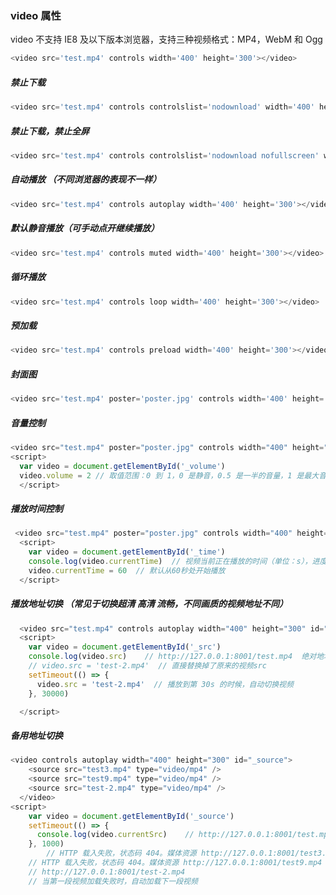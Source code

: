 ### video 属性

video 不支持 IE8 及以下版本浏览器，支持三种视频格式：MP4，WebM 和 Ogg

```js
<video src='test.mp4' controls width='400' height='300'></video>
```

##### 禁止下载

```js
<video src='test.mp4' controls controlslist='nodownload' width='400' height='300'></video>
```

##### 禁止下载，禁止全屏

```js
<video src='test.mp4' controls controlslist='nodownload nofullscreen' width='400' height='300'></video>
```

##### 自动播放 （不同浏览器的表现不一样）

```js
<video src='test.mp4' controls autoplay width='400' height='300'></video>
```

##### 默认静音播放（可手动点开继续播放）

```js
<video src='test.mp4' controls muted width='400' height='300'></video>
```

##### 循环播放

```js
<video src='test.mp4' controls loop width='400' height='300'></video>
```

##### 预加载

```js
<video src='test.mp4' controls preload width='400' height='300'></video>
```

##### 封面图

```js
<video src='test.mp4' poster='poster.jpg' controls width='400' height='300'></video>
```

##### 音量控制

```js
<video src="test.mp4" poster="poster.jpg" controls width="400" height="300" id="_volume"></video>
<script>
  var video = document.getElementById('_volume')
  video.volume = 2 // 取值范围：0 到 1，0 是静音，0.5 是一半的音量，1 是最大音量（默认值）
  </script>
```

##### 播放时间控制

```js
 <video src="test.mp4" poster="poster.jpg" controls width="400" height="300" id="_time"></video>
  <script>
    var video = document.getElementById('_time')
    console.log(video.currentTime)  // 视频当前正在播放的时间（单位：s），进度条拖到哪就显示当前的时间
    video.currentTime = 60  // 默认从60秒处开始播放
  </script>
```

##### 播放地址切换 （常见于切换超清 高清 流畅，不同画质的视频地址不同）

```js
  <video src="test.mp4" controls autoplay width="400" height="300" id="_src"></video>
  <script>
    var video = document.getElementById('_src')
    console.log(video.src)    // http://127.0.0.1:8001/test.mp4  绝对地址，DOM 中是相对地址
    // video.src = 'test-2.mp4'  // 直接替换掉了原来的视频src
    setTimeout(() => {
      video.src = 'test-2.mp4'  // 播放到第 30s 的时候，自动切换视频
    }, 30000)

  </script>
```

##### 备用地址切换

```js
<video controls autoplay width="400" height="300" id="_source">
    <source src="test3.mp4" type="video/mp4" />
    <source src="test9.mp4" type="video/mp4" />
    <source src="test-2.mp4" type="video/mp4" />
  </video>
<script>
    var video = document.getElementById('_source')
    setTimeout(() => {
      console.log(video.currentSrc)    // http://127.0.0.1:8001/test.mp4
    }, 1000)
		// HTTP 载入失败，状态码 404。媒体资源 http://127.0.0.1:8001/test3.mp4 载入失败。
    // HTTP 载入失败，状态码 404。媒体资源 http://127.0.0.1:8001/test9.mp4 载入失败。
    // http://127.0.0.1:8001/test-2.mp4
    // 当第一段视频加载失败时，自动加载下一段视频
```

